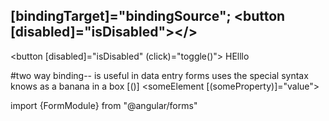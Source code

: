 [bindingTarget]="bindingSource";
<button [disabled]="isDisabled"></>
-----------------------------------------
<button [disabled]="isDisabled" (click)="toggle()"> HElllo</button>


#two way binding--
                is useful in data entry forms
                uses the special syntax knows as a banana in a box [()]
                <someElement [(someProperty)]="value"></someElement>

import {FormModule} from "@angular/forms"
